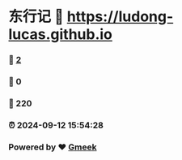 # 东行记 :link: https://ludong-lucas.github.io 
### :page_facing_up: [2](https://ludong-lucas.github.io/tag.html) 
### :speech_balloon: 0 
### :hibiscus: 220 
### :alarm_clock: 2024-09-12 15:54:28 
### Powered by :heart: [Gmeek](https://github.com/Meekdai/Gmeek)
